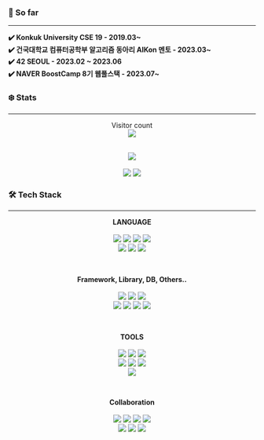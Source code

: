 

<h3> 🐧 So far </h3>

---

**✔️ Konkuk University CSE 19 - 2019.03~**
</br>
**✔️ 건국대학교 컴퓨터공학부 알고리즘 동아리 AlKon 멘토 - 2023.03~**
</br>
**✔️ 42 SEOUL - 2023.02 ~ 2023.06**
</br>
**✔️ NAVER BoostCamp 8기 웹풀스택 - 2023.07~**
</br>

<h3> ❄️ Stats </h3>

---

<p align="center"> 
  Visitor count<br>
  <img src="https://profile-counter.glitch.me/MinboyKim/count.svg" />
</p>
</br>
<div align="center" >
 <img src="https://github-readme-stats.vercel.app/api?username=MinboyKim&show_icons=true&theme=dark&card_width=400"/>
  </br>
  </br>
   <img src="http://mazassumnida.wtf/api/v2/generate_badge?boj=melonboy"/>
   <img src="http://mazandi.herokuapp.com/api?handle=melonboy&theme=warm"/>
</div>



<h3> 🛠️ Tech Stack </h3>

---


<p align="center">
  <strong>LANGUAGE</strong>
  <br/><br/>
  <img src="https://img.shields.io/badge/Javascript-ffb13b?style=flat-square&logo=javascript&logoColor=white"/></a>
  <img src="https://img.shields.io/badge/TypeScript-3178C6?style=flat-square&logo=TypeScript&logoColor=white"/></a>
  <img src="https://img.shields.io/badge/C++-00599C?style=flat-square&logo=C%2B%2B&logoColor=white"/></a>
  <img src="https://img.shields.io/badge/C-A8B9CC?style=flat-square&logo=C&logoColor=white"/></a>
  <br/>
  <img src="https://img.shields.io/badge/Python-3766AB?style=flat-square&logo=Python&logoColor=white"/></a>
  <img src="https://img.shields.io/badge/Java-007396?style=flat-square&logo=Java&logoColor=white"/></a>
  <img src="https://img.shields.io/badge/Kotlin-7F52FF?style=flat-square&logo=Kotlin&logoColor=white"/></a>
</p>
<br/>
<p align="center">
  <strong>Framework, Library, DB, Others..</strong>
  <br/><br/>
  <img src="https://img.shields.io/badge/React-61DAFB?style=flat-square&logo=React&logoColor=white"/></a>
  <img src="https://img.shields.io/badge/Node.js-339933?style=flat-square&logo=Node.js&logoColor=white"/></a>
  <img src="https://img.shields.io/badge/Express-000000?style=flat-square&logo=Express&logoColor=white"/></a>
  <br/>
  <img src="https://img.shields.io/badge/Mysql-E6B91E?style=flat-square&logo=MySql&logoColor=white"/>
  <img src="https://img.shields.io/badge/MongoDB-47A248?style=flat-square&logo=MongoDB&logoColor=white"/>
  <img src="https://img.shields.io/badge/Firebase-FFCA28?style=flat-square&logo=Firebase&logoColor=white"/>
  <img src="https://img.shields.io/badge/SQLite-003B57?style=flat-square&logo=SQLite&logoColor=white"/>
  <br/>
</p>
<br/>
<p align="center">
  <strong>TOOLS</strong>
  <br/><br/>
  <img src="https://img.shields.io/badge/VSCode-007ACC?style=flat-square&logo=VisualStudioCode&logoColor=white"/></a>
  <img src="https://img.shields.io/badge/VS-5C2D91?style=flat-square&logo=VisualStudio&logoColor=white"/></a>
  <img src="https://img.shields.io/badge/Webstorm-000000?style=flat-square&logo=WebStorm&logoColor=white"/></a>
  <br/>
  <img src="https://img.shields.io/badge/IntelliJ-000000?style=flat-square&logo=IntelliJIDEA&logoColor=white"/></a>
  <img src="https://img.shields.io/badge/Figma-F24E1E?style=flat-square&logo=Figma&logoColor=white"/></a>
  <img src="https://img.shields.io/badge/AndroidStudio-3DDC84?style=flat-square&logo=AndroidStudio&logoColor=white"/></a>
  <br/>
  <img src="https://img.shields.io/badge/Amazon AWS-232F3E?style=flat-square&logo=amazon-aws&logoColor=white"/></a>
</p>
<br/>
<p align="center">
  <strong>Collaboration</strong>
  <br/><br/>
  <img src="https://img.shields.io/badge/git-F05032?style=flat-square&logo=git&logoColor=white">
  <img src="https://img.shields.io/badge/github-181717?style=flat-square&logo=github&logoColor=white">
  <img src="https://img.shields.io/badge/Jira-0052CC?style=flat-square&logo=jira&logoColor=white">
  <img src="https://img.shields.io/badge/Slack-4A154B?style=flat-square&logo=Slack&logoColor=white">
  <br/>
  <img src="https://img.shields.io/badge/Notion-000000?style=flat-square&logo=notion&logoColor=white">
  <img src="https://img.shields.io/badge/Zoom-0B5CFF?style=flat-square&logo=Zoom&logoColor=white">
  <img src="https://img.shields.io/badge/Discord-5865F2?style=flat-square&logo=Discord&logoColor=white">
</p>
